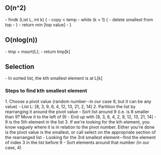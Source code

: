 <h2> O(n^2) </h2>
- findk (List L, int k) {
	- copy < temp
	- while (k > 1) {
		- delete smallest from top
	- }
	- return min [top value]
- }


<h2> O(nlog(n)) </h2>
- tmp = msort(L);
- return tmp[k]

<h2>Selection</h2>
- In sorted list, the kth smallest element is at L[k]
<h3> Steps to find kth smallest element </h3>
1. Choose a pivot value (random number--in our case 9, but it can be any value)
	- List L: [8, 3, 9, 6, 4, 12, 13, 21, 2, 14]
2. Partition the list by rearranging it around the pivot value
	- Sort list around 9 (i.e. is 8 smaller than 9? Move it to the left of 9)
	- End up with [8, 3, 6, 4, 2, 9, 12, 13, 21, 14]
	- 9 is the 5th element in the list
3. If we're looking for the kth element, you know vaguely where it is in relation to the pivot number. Either you're done is the pivot value is the smallest, or call select on the appropriate section of the rearranged list
	- Looking for the 3rd smallest element--find the element of index 3 in the list before 9
	- Sort elements around that number (in our case, 4)
